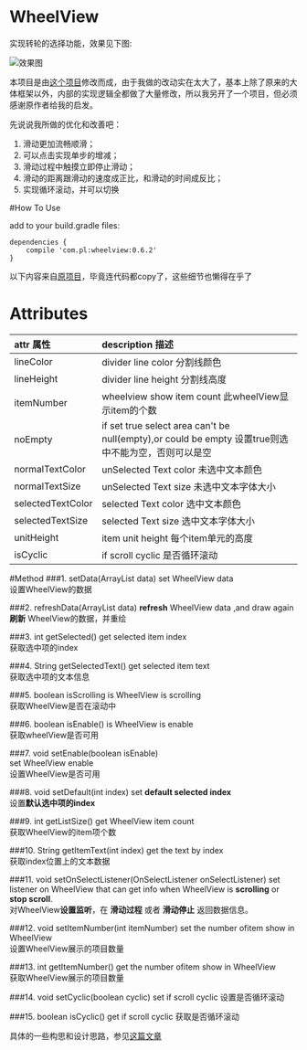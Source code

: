 # WheelView

实现转轮的选择功能，效果见下图:

![效果图](https://raw.githubusercontent.com/l465659833/WheelView/master/art/sample.gif)

本项目是由[这个项目](https://github.com/helloJp/WheelView)修改而成，由于我做的改动实在太大了，基本上除了原来的大体框架以外，内部的实现逻辑全都做了大量修改，所以我另开了一个项目，但必须感谢原作者给我的启发。

先说说我所做的优化和改善吧：

1. 滑动更加流畅顺滑；
2. 可以点击实现单步的增减；
3. 滑动过程中触摸立即停止滑动；
4. 滑动的距离跟滑动的速度成正比，和滑动的时间成反比；
5. 实现循环滚动，并可以切换

#How To Use

add to your build.gradle files:

```
dependencies {
    compile 'com.pl:wheelview:0.6.2'
}
```


以下内容来自[原项目](https://github.com/helloJp/WheelView)，毕竟连代码都copy了，这些细节也懒得在乎了

# Attributes


| attr 属性          | description 描述 |
|:---				 |:---|
| lineColor  	     | divider line color 分割线颜色 |
| lineHeight  	     | divider line height 分割线高度 |
| itemNumber	 	 | wheelview show item count 此wheelView显示item的个数 |
| noEmpty 			 | if set true select area can't be null(empty),or could be empty 设置true则选中不能为空，否则可以是空 |
| normalTextColor 	 | unSelected Text color 未选中文本颜色 |
| normalTextSize 	 | unSelected Text size 未选中文本字体大小 |
| selectedTextColor | selected Text color 选中文本颜色 |
| selectedTextSize 	 | selected Text size 选中文本字体大小 |
| unitHeight 		 | item unit height 每个item单元的高度 |
| isCyclic 		     | if scroll cyclic 是否循环滚动 |

#Method
###1. setData(ArrayList<String> data)
set WheelView data</br> 
设置WheelView的数据

###2. refreshData(ArrayList<String> data) 
**refresh** WheelView data ,and draw again</br>
**刷新** WheelView的数据，并重绘

###3. int getSelected()
get selected item index</br>
获取选中项的index

###4. String getSelectedText()
get selected item text</br>
获取选中项的文本信息

###5. boolean isScrolling
is WheelView is scrolling</br>
获取WheelView是否在滚动中

###6. boolean isEnable()
is WheelView is enable</br>
获取wheelView是否可用

###7. void setEnable(boolean isEnable)  
set WheelView enable</br>
设置WheelView是否可用

###8. void setDefault(int index)
set **default selected index**</br>
设置**默认选中项的index**
 
###9. int getListSize() 
get WheelView item count</br>
获取WheelView的item项个数

###10. String getItemText(int index)
get the text by index </br>
获取index位置上的文本数据

###11. void setOnSelectListener(OnSelectListener onSelectListener)
set listener on WheelView that can get info when WheelView is **scrolling** or **stop scroll**.</br>
对WheelView**设置监听**，在 **滑动过程** 或者 **滑动停止** 返回数据信息。

###12. void setItemNumber(int itemNumber)
set the number ofitem show in WheelView</br>
设置WheelView展示的项目数量

###13. int getItemNumber()
get the number ofitem show in WheelView</br>
获取WheelView展示的项目数量

###14. void setCyclic(boolean cyclic)
set if scroll cyclic
设置是否循环滚动

###15. boolean isCyclic()
get if scroll cyclic
获取是否循环滚动



具体的一些构思和设计思路，参见[这篇文章](http://www.jianshu.com/p/4b3e2373d0e2)
